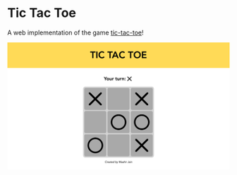 # Tic Tac Toe

A web implementation of the game [tic-tac-toe](https://en.wikipedia.org/wiki/Tic-tac-toe)!

![Screenshot of tic-tac-toe webpage](./screenshot.png)
